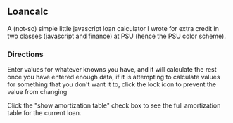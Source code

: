 ## Loancalc ##

A (not-so) simple little javascript loan calculator I wrote for extra credit in two classes (javascript and finance) at PSU (hence the PSU color scheme).

### Directions ###

Enter values for whatever knowns you have, and it will calculate the rest once you have entered enough data, if it is attempting to calculate values for something that you don't want it to, click the lock icon to prevent the value from changing

Click the "show amortization table" check box to see the full amortization table for the current loan.
